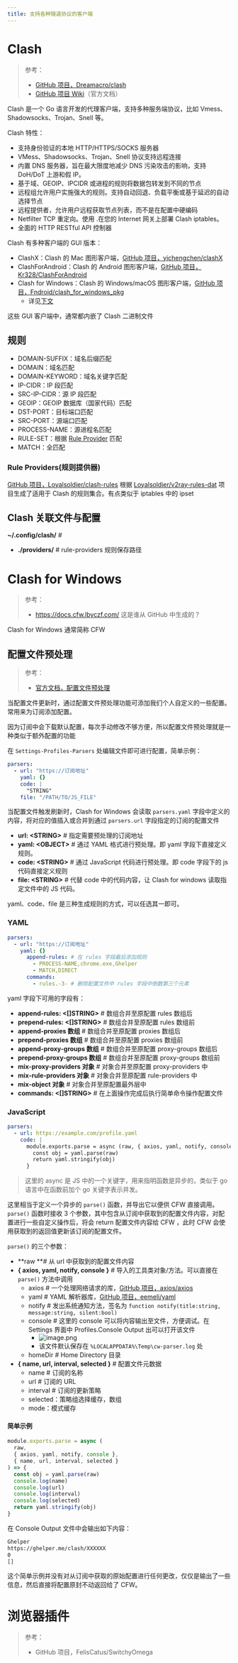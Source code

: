```yaml
---
title: 支持各种隧道协议的客户端
---
```


# Clash

> 参考：
> - [GitHub 项目，Dreamacro/clash](https://github.com/Dreamacro/clash)
> - [GitHub 项目 Wiki](https://github.com/Dreamacro/clash/wiki)（官方文档）

Clash 是一个 Go 语言开发的代理客户端，支持多种服务端协议，比如 Vmess、Shadowsocks、Trojan、Snell 等。

Clash 特性：

- 支持身份验证的本地 HTTP/HTTPS/SOCKS 服务器
- VMess、Shadowsocks、Trojan、Snell 协议支持远程连接
- 内置 DNS 服务器，旨在最大限度地减少 DNS 污染攻击的影响，支持 DoH/DoT 上游和假 IP。
- 基于域、GEOIP、IPCIDR 或进程的规则将数据包转发到不同的节点
- 远程组允许用户实施强大的规则。支持自动回退、负载平衡或基于延迟的自动选择节点
- 远程提供者，允许用户远程获取节点列表，而不是在配置中硬编码
- Netfilter TCP 重定向。使用 .在您的 Internet 网关上部署 Clash iptables。
- 全面的 HTTP RESTful API 控制器

Clash 有多种客户端的 GUI 版本：

- ClashX：Clash 的 Mac 图形客户端，[GitHub 项目，yichengchen/clashX](https://github.com/yichengchen/clashX)
- ClashForAndroid：Clash 的 Android 图形客户端，[GitHub 项目，Kr328/ClashForAndroid](https://github.com/Kr328/ClashForAndroid)
- Clash for Windows：Clash 的 Windows/macOS 图形客户端，[GitHub 项目，Fndroid/clash_for_windows_pkg](https://github.com/Fndroid/clash_for_windows_pkg)
  - 详见[下文](#Clash%20for%20Windows)

这些 GUI 客户端中，通常都内嵌了 Clash 二进制文件

## 规则

- DOMAIN-SUFFIX：域名后缀匹配
- DOMAIN：域名匹配
- DOMAIN-KEYWORD：域名关键字匹配
- IP-CIDR：IP 段匹配
- SRC-IP-CIDR：源 IP 段匹配
- GEOIP：GEOIP 数据库（国家代码）匹配
- DST-PORT：目标端口匹配
- SRC-PORT：源端口匹配
- PROCESS-NAME：源进程名匹配
- RULE-SET：根据 [Rule Provider](#O5lZf) 匹配
- MATCH：全匹配

### Rule Providers(规则提供器)

[GitHub 项目，Loyalsoldier/clash-rules](https://github.com/Loyalsoldier/clash-rules) 根据 [Loyalsoldier/v2ray-rules-dat](https://github.com/Loyalsoldier/v2ray-rules-dat) 项目生成了适用于 Clash 的规则集合。有点类似于 iptables 中的 ipset

## Clash 关联文件与配置

**~/.config/clash/** # 

- **./providers/** # rule-providers 规则保存路径


# Clash for Windows

> 参考：
> - <https://docs.cfw.lbyczf.com/> 这是谁从 GitHub 中生成的？

Clash for Windows 通常简称 CFW

## 配置文件预处理

> 参考：
> - [官方文档，配置文件预处理](https://docs.cfw.lbyczf.com/contents/parser.html)

当配置文件更新时，通过配置文件预处理功能可添加我们个人自定义的一些配置。常用来为订阅添加配置。

因为订阅中会下载默认配置，每次手动修改不够方便，所以配置文件预处理就是一种类似于额外配置的功能

在 `Settings-Profiles-Parsers` 处编辑文件即可进行配置，简单示例：

```yaml
parsers:
  - url: "https://订阅地址"
    yaml: {}
    code: |
      "STRING"
    file: "/PATH/TO/JS_FILE"
```

当配置文件触发刷新时，Clash for Windows 会读取 `parsers.yaml` 字段中定义的内容，将对应的值插入或合并到通过 `parsers.url` 字段指定的订阅的配置文件

- **url: \<STRING>** # 指定需要预处理的订阅地址
- **yaml: \<OBJECT>** # 通过 YAML 格式进行预处理。即 yaml 字段下直接定义规则。
- **code: \<STRING>** # 通过 JavaScript 代码进行预处理。即 code 字段下的 js 代码直接定义规则
- **file: \<STRING>** # 代替 code 中的代码内容，让 Clash for windows 读取指定文件中的 JS 代码。

yaml、code、file 是三种生成规则的方式，可以任选其一即可。

### YAML

```yaml
parsers:
  - url: "https://订阅地址"
    yaml: {}
      append-rules: # 在 rules 字段最后添加规则
        - PROCESS-NAME,chrome.exe,Ghelper
        - MATCH,DIRECT
      commands:
        - rules.-3- # 删除配置文件中 rules 字段中倒数第三个元素
```

yaml 字段下可用的字段有：

- **append-rules: <\[]STRING>** # 数组合并至原配置 rules 数组后
- **prepend-rules: <\[]STRING>** # 数组合并至原配置 rules 数组前
- **append-proxies 数组** # 数组合并至原配置 proxies 数组后
- **prepend-proxies 数组** # 数组合并至原配置 proxies 数组前
- **append-proxy-groups 数组** # 数组合并至原配置 proxy-groups 数组后
- **prepend-proxy-groups 数组** # 数组合并至原配置 proxy-groups 数组前
- **mix-proxy-providers 对象** # 对象合并至原配置 proxy-providers 中
- **mix-rule-providers 对象** # 对象合并至原配置 rule-providers 中
- **mix-object 对象** # 对象合并至原配置最外层中
- **commands: <\[]STRING>** # 在上面操作完成后执行简单命令操作配置文件

### JavaScript

```yaml
parsers:
  - url: https://example.com/profile.yaml
    code: |
      module.exports.parse = async (raw, { axios, yaml, notify, console }, { name, url, interval, selected }) => {
        const obj = yaml.parse(raw)
        return yaml.stringify(obj)
      }
```

> 这里的 async 是 JS 中的一个关键字，用来指明函数是异步的，类似于 go 语言中在函数前加个 go 关键字表示并发。

这里相当于定义一个异步的 `parse()` 函数，并导出它以便供 CFW 直接调用。`parse()` 函数时接收 3 个参数，其中包含从订阅中获取到的配置文件内容，对配置进行一些自定义操作后，将会 return 配置文件内容给 CFW ，此时 CFW 会使用获取到的返回值更新该订阅的配置文件。

`parse()` 的三个参数：

- **raw **# 从 url 中获取到的配置文件内容
- **{ axios, yaml, notify, console }** # 导入的工具类对象/方法。可以直接在 `parse()` 方法中调用
  - axios # 一个处理网络请求的库，[GitHub 项目，axios/axios](https://github.com/axios/axios)
  - yaml # YAML 解析器库，[GitHub 项目，eemeli/yaml](https://github.com/eemeli/yaml)
  - notify # 发出系统通知方法，签名为 `function notify(title:string, message:string, silent:bool)`
  - console # 这里的 console 可以将内容输出至文件，方便调试。在 Settings 界面中 Profiles.Console Output 出可以打开该文件
    - ![image.png](https://notes-learning.oss-cn-beijing.aliyuncs.com/hr9k1t/1654315106258-ceecd242-6d51-4b9f-b9ba-a79377934be2.png)
    - 该文件默认保存在 `%LOCALAPPDATA%\Temp\cw-parser.log` 处
  - homeDir # Home Directory 目录
- **{ name, url, interval, selected }** # 配置文件元数据
  - name # 订阅的名称
  - url # 订阅的 URL
  - interval # 订阅的更新策略
  - selected：策略组选择缓存，数组
  - mode：模式缓存

#### 简单示例

```javascript
module.exports.parse = async (
  raw,
  { axios, yaml, notify, console },
  { name, url, interval, selected }
) => {
  const obj = yaml.parse(raw)
  console.log(name)
  console.log(url)
  console.log(interval)
  console.log(selected)
  return yaml.stringify(obj)
}
```

在 Console Output 文件中会输出如下内容：

```bash
Ghelper
https://ghelper.me/clash/XXXXXX
0
[]
```

这个简单示例并没有对从订阅中获取的原始配置进行任何更改，仅仅是输出了一些信息，然后直接将配置原封不动返回给了 CFW。

# 浏览器插件

> 参考：
> - GitHub 项目，FelisCatus/SwitchyOmega
